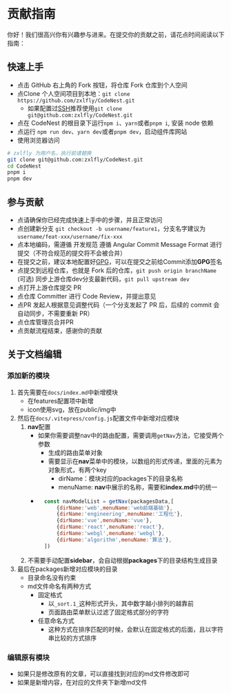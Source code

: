 # 贡献指南
你好！我们很高兴你有兴趣参与进来。在提交你的贡献之前，请花点时间阅读以下指南：

## 快速上手
- 点击 GitHub 右上角的 Fork 按钮，将仓库 Fork 仓库到个人空间  
- 点Clone 个人空间项目到本地：``git clone https://github.com/zxlfly/CodeNest.git``  
    - 如果配置过[SSH](https://docs.github.com/en/authentication/connecting-to-github-with-ssh)推荐使用``git clone git@github.com:zxlfly/CodeNest.git``
- 点在 CodeNest 的根目录下运行``npm i``、``yarn``或者``pnpm i``, 安装 node 依赖  
- 点运行 ``npm run dev``、``yarn dev``或者``pnpm dev``，启动组件库网站  
- 使用浏览器访问
```bash
# zxlfly 为用户名，执行前请替换
git clone git@github.com:zxlfly/CodeNest.git
cd CodeNest
pnpm i
pnpm dev
```

## 参与贡献
- 点请确保你已经完成快速上手中的步骤，并且正常访问
- 点创建新分支 ``git checkout -b username/feature1``，分支名字建议为``username/feat-xxx/username/fix-xxx``
- 点本地编码，需遵循 开发规范  遵循 Angular Commit Message Format 进行提交（不符合规范的提交将不会被合并）
- 在提交之前，建议本地配置好[GPG](https://docs.github.com/en/authentication/managing-commit-signature-verification)，可以在提交之前给Commit添加**GPG**签名
- 点提交到远程仓库，也就是 Fork 后的仓库，``git push origin branchName``
(可选) 同步上游仓库dev分支最新代码，``git pull upstream dev``
- 点打开上游仓库提交 PR
- 点仓库 Committer 进行 Code Review，并提出意见
- 点PR 发起人根据意见调整代码（一个分支发起了 PR 后，后续的 commit 会自动同步，不需要重新 PR）
- 点仓库管理员合并PR    
- 点贡献流程结束，感谢你的贡献

## 关于文档编辑
### 添加新的模块
1. 首先需要在``docs/index.md``中新增模块
    - 在features配置项中新增
    - icon使用svg，放在public/img中
2. 然后在``docs/.vitepress/config.js``配置文件中新增对应模块
    1. **nav**配置
        - 如果你需要调整nav中的路由配置，需要调用``getNav``方法，它接受两个参数
            - 生成的路由菜单对象
            - 需要显示在**nav**菜单中的模块，以数组的形式传递，里面的元素为对象形式，有两个key
                - dirName：模块对应的packages下的目录名称
                - menuName: **nav**中展示的名称，需要和**index.md**中的统一
        - ```javascript
            const navModelList = getNav(packagesData,[
                {dirName:'web',menuName:'web前端基础'},
                {dirName:'engineering',menuName:'工程化'},
                {dirName:'vue',menuName:'vue'},
                {dirName:'react',menuName:'react'},
                {dirName:'webgl',menuName:'webgl'},
                {dirName:'algorithm',menuName:'算法'},
            ]) 
            ```
    2. 不需要手动配置**sidebar**，会自动根据**packages**下的目录结构生成目录
3. 最后在packages新增对应模块的目录
    - 目录命名没有约束
    - md文件命名有两种方式
        - 固定格式
            - 以``_sort.1_``这种形式开头，其中数字越小排列的越靠前
            - 页面路由菜单默认过滤了固定格式部分的字符
        - 任意命名方式
            - 这种方式在排序匹配的时候，会默认在固定格式的后面，且以字符串比较的方式排序

### 编辑原有模块
- 如果只是修改原有的文章，可以直接找到对应的md文件修改即可
- 如果是新增内容，在对应的文件夹下新增md文件
<!-- - 如果是新增内容，在对应的文件夹下新增md文件，然后在sidebar配置项中找到对应的模块，在items中新增路由即可 -->

<!-- ### 添加新的模块
1. 首先需要再``docs/index.md``中新增模块，在features配置项中新增，icon使用svg，放在public/img中
2. 然后在``docs/.vitepress/config.js``配置文件中新增对应模块
    1. 在nav配置项中新增模块列表项
    2. 在sidebar配置项中以key:value的形式新增模块路由配置
        - 如果是**web前端基础**分类中的内容，除了上述的操作外，还需要在对应的**web**模块中添加路由
        - 欢迎分享更简单的配置方式
3. 最后在packages新增对应模块的目录

### 编辑原有模块
- 如果只是修改原有的文章，可以直接找到对应的md文件修改即可
- 如果是新增内容，在对应的文件夹下新增md文件，然后在sidebar配置项中找到对应的模块，在items中新增路由即可 -->
